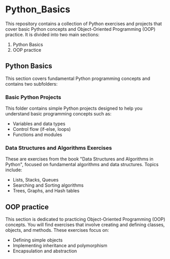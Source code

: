 # Python_Basics
This repository contains a collection of Python exercises and projects that cover basic Python concepts and Object-Oriented Programming (OOP) practice.
It is divided into two main sections:
1. Python Basics
2. OOP practice

## Python Basics
This section covers fundamental Python programming concepts and contains two subfolders:
### Basic Python Projects
This folder contains simple Python projects designed to help you understand basic programming concepts such as:
+ Variables and data types
+ Control flow (if-else, loops)
+ Functions and modules

### Data Structures and Algorithms Exercises
These are exercises from the book "Data Structures and Algorithms in Python", focused on fundamental algorithms and data structures. Topics include:
+ Lists, Stacks, Queues
+ Searching and Sorting algorithms
+ Trees, Graphs, and Hash tables

## OOP practice
This section is dedicated to practicing Object-Oriented Programming (OOP) concepts. You will find exercises that involve creating and defining classes, objects, and methods. These exercises focus on:
+ Defining simple objects
+ Implementing inheritance and polymorphism
+ Encapsulation and abstraction


